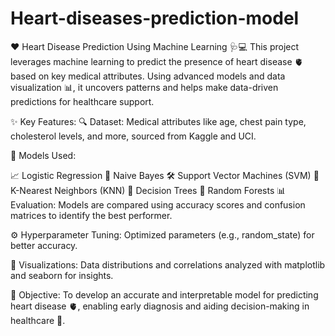 # Heart-diseases-prediction-model


❤️ Heart Disease Prediction Using Machine Learning 🩺💻
This project leverages machine learning to predict the presence of heart disease 🫀 based on key medical attributes. Using advanced models and data visualization 📊, it uncovers patterns and helps make data-driven predictions for healthcare support.

✨ Key Features:
🔍 Dataset: Medical attributes like age, chest pain type, cholesterol levels, and more, sourced from Kaggle and UCI.

🧠 Models Used:

📈 Logistic Regression
🤖 Naive Bayes
🛠️ Support Vector Machines (SVM)
👣 K-Nearest Neighbors (KNN)
🌳 Decision Trees
🌲 Random Forests
📊 Evaluation: Models are compared using accuracy scores and confusion matrices to identify the best performer.

⚙️ Hyperparameter Tuning: Optimized parameters (e.g., random_state) for better accuracy.

🎨 Visualizations: Data distributions and correlations analyzed with matplotlib and seaborn for insights.

🎯 Objective:
To develop an accurate and interpretable model for predicting heart disease 🫀, enabling early diagnosis and aiding decision-making in healthcare 🏥.
